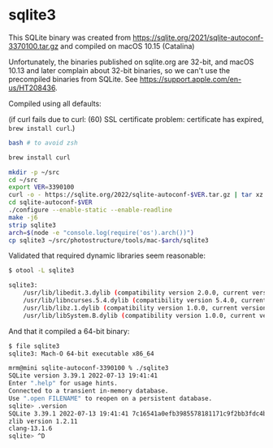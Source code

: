# sqlite3

This SQLite binary was created from
<https://sqlite.org/2021/sqlite-autoconf-3370100.tar.gz> and compiled on macOS
10.15 (Catalina)

Unfortunately, the binaries published on sqlite.org are 32-bit, and macOS 10.13
and later complain about 32-bit binaries, so we can't use the precompiled
binaries from SQLite. See <https://support.apple.com/en-us/HT208436>.

Compiled using all defaults:

(if curl fails due to curl: (60) SSL certificate problem: certificate has expired, `brew install curl`.)

```sh
bash # to avoid zsh

brew install curl

mkdir -p ~/src
cd ~/src
export VER=3390100
curl -o - https://sqlite.org/2022/sqlite-autoconf-$VER.tar.gz | tar xz
cd sqlite-autoconf-$VER
./configure --enable-static --enable-readline
make -j6
strip sqlite3
arch=$(node -e "console.log(require('os').arch())")
cp sqlite3 ~/src/photostructure/tools/mac-$arch/sqlite3
```

Validated that required dynamic libraries seem reasonable:

```sh
$ otool -L sqlite3

sqlite3:
	/usr/lib/libedit.3.dylib (compatibility version 2.0.0, current version 3.0.0)
	/usr/lib/libncurses.5.4.dylib (compatibility version 5.4.0, current version 5.4.0)
	/usr/lib/libz.1.dylib (compatibility version 1.0.0, current version 1.2.5)
	/usr/lib/libSystem.B.dylib (compatibility version 1.0.0, current version 1226.10.1)
```

And that it compiled a 64-bit binary:

```sh
$ file sqlite3
sqlite3: Mach-O 64-bit executable x86_64
```

```sh
mrm@mini sqlite-autoconf-3390100 % ./sqlite3
SQLite version 3.39.1 2022-07-13 19:41:41
Enter ".help" for usage hints.
Connected to a transient in-memory database.
Use ".open FILENAME" to reopen on a persistent database.
sqlite> .version
SQLite 3.39.1 2022-07-13 19:41:41 7c16541a0efb3985578181171c9f2bb3fdc4bad6a2ec85c6e31ab96f3eff201f
zlib version 1.2.11
clang-13.1.6
sqlite> ^D
```